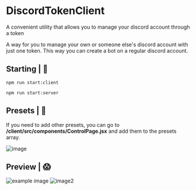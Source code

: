 DiscordTokenClient
========================
A convenient utility that allows you to manage your discord account through a token

A way for you to manage your own or someone else's discord account with just one token. This way you can create a bot on a regular discord account.

Starting | 🍉
-------------------------
```
npm run start:client
```
```
npm run start:server
```

Presets | 🌺
-------------------------
If you need to add other presets, you can go to **/client/src/components/ControlPage.jsx** and add them to the presets array.

<img src="https://media.discordapp.net/attachments/688663384727748668/900479515552260136/Screenshot_4.png" alt="image" />

Preview | 😱
-------------------------
<img alt="example image" src="https://media.discordapp.net/attachments/688663384727748668/900478197425135656/Screenshot_2.png?width=1440&height=194"/>
<img src="https://media.discordapp.net/attachments/688663384727748668/900478199228665856/Screenshot_3.png?width=1440&height=545" alt="image2">

